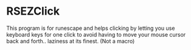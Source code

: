 # RSEZClick
This program is for runescape and helps clicking by letting you use keyboard keys for one click to avoid having to move your mouse cursor back and forth.. laziness at its finest. (Not a macro)
